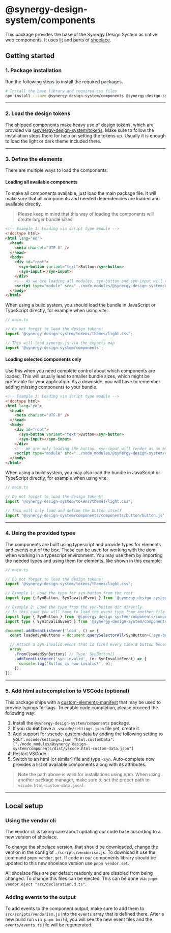 # @synergy-design-system/components

This package provides the base of the Synergy Design System as native web components.
It uses [lit](https://www.lit.dev) and parts of [shoelace](https://shoelace.style/).

## Getting started

### 1. Package installation

Run the following steps to install the required packages.

```bash
# Install the base library and required css files
npm install --save @synergy-design-system/components @synergy-design-system/tokens
```

---

### 2. Load the design tokens

The shipped components make heavy use of design tokens, which are provided via [@synergy-design-system/tokens](https://github.com/synergy-design-system/synergy-design-system/tree/main/packages/tokens). Make sure to follow the installation steps there for help on setting the tokens up. Usually it is enough to load the light or dark theme included there.

---

### 3. Define the elements

There are multiple ways to load the components:

#### Loading all available components

To make all components available, just load the main package file. It will make sure that all components and needed dependencies are loaded and available directly.

> Please keep in mind that this way of loading the components will create larger bundle sizes!

```html
<!-- Example 1: Loading via script type module -->
<!doctype html>
<html lang="en">
  <head>
    <meta charset="UTF-8" />
  </head>
  <body>
    <div id="root">
      <syn-button variant="text">Button</syn-button>
      <syn-input></syn-input>
    </div>
    <!-- As we are loading all modules, syn-button and syn-input will render correctly -->
    <script type="module" src="../node_modules/@synergy-design-system/components/dist/synergy.js"></script>
  </body>
</html>
```

When using a build system, you should load the bundle in JavaScript or TypeScript directly, for example when using vite:

```typescript
// main.ts

// Do not forget to load the design tokens!
import '@synergy-design-system/tokens/themes/light.css';

// This will load synergy.js via the exports map
import '@synergy-design-system/components';
```

#### Loading selected components only

Use this when you need complete control about which components are loaded. This will usually lead to smaller bundle sizes, which might be preferable for your application. As a downside, you will have to remember adding missing components to your bundle.

```html
<!-- Example 1: Loading via script type module -->
<!doctype html>
<html lang="en">
  <head>
    <meta charset="UTF-8" />
  </head>
  <body>
    <div id="root">
      <syn-button variant="text">Button</syn-button>
      <syn-input></syn-input>
    </div>
    <!-- We are only loading the button, syn-input will render as an empty div! -->
    <script type="module" src="../node_modules/@synergy-design-system/components/dist/components/button/button.js"></script>
  </body>
</html>
```

When using a build system, you may also load the bundle in JavaScript or TypeScript directly, for example when using vite:

```typescript
// main.ts

// Do not forget to load the design tokens!
import '@synergy-design-system/tokens/themes/light.css';

// This will only load and define the button itself
import '@synergy-design-system/components/components/button/button.js';
```

---

### 4. Using the provided types

The components are built using typescript and provide types for elements and events out of the box. These can be used for working with the dom when working in a typescript environment. You may use them by importing the needed types and using them for elements, like shown in this example:

```typescript
// main.ts

// Do not forget to load the design tokens!
import '@synergy-design-system/tokens/themes/light.css';

// Example 1: Load the type for syn-button from the root:
import type { SynButton, SynInvalidEvent } from '@synergy-design-system/components';

// Example 2: Load the type from the syn-button dir directly.
// In this case you will have to load the event type from another file!
import type { SynButton } from '@synergy-design-system/components/components/button/button';
import type { SynInvalidEvent } from '@synergy-design-system/components/events/syn-invalid';

document.addEventListener('load', () => {
  const loadedSynButtons = document.querySelectorAll<SynButton>('syn-button');

  // Attach a syn-invalid event that is fired every time a button becomes invalid
  Array
    .from(loadedSynButtons) // Type: SynButton[]
    .addEventListener('syn-invalid', (e: SynInvalidEvent) => {
      console.log('Button is now invalid!', e);
    });
});
```

---

### 5. Add html autocompletion to VSCode (optional)

This package ships with a [custom-elements-manifest](https://github.com/webcomponents/custom-elements-manifest) that may be used to provide typings for tags. To enable code completion, please proceed the following way:

1. Install the `@synergy-design-system/components` package.
2. If you do **not** have a `.vscode/settings.json` file yet, create it.
3. Add support for [vscode-custom-data](https://github.com/microsoft/vscode-custom-data) by adding the following setting to your `.vscode/settings.json`: `"html.customData": ["./node_modules/@synergy-design-system/components/dist/vscode.html-custom-data.json"]`
4. Restart VSCode.
5. Switch to an html (or similar) file and type `<syn`. Auto-complete now provides a list of available components along with its attributes.

> Note the path above is valid for installations using npm.
> When using another package manager, make sure to set the proper path to `vscode.html-custom-data.json`!

---

## Local setup

### Using the vendor cli

The vendor cli is taking care about updating our code base according to a new version of shoelace.

To change the shoelace version, that should be downloaded, change the version in the config of `./scripts/vendorism.js`.
To download it use the command `pnpm vendor.get`.
If code in our components library should be updated to this new shoelace version use `pnpm vendor.set`.

All shoelace files are per default readonly and are disabled from being changed. To change this files can be ejected. This can be done via:
`pnpm vendor.eject "src/declaration.d.ts"`.

### Adding events to the output

To add events to the component output, make sure to add them to `src/scripts/vendorism.js` into the `events` array that is defined there. After a new build run `via pnpm build`, you will see the new event files and the `events/events.ts` file will be regenerated.
